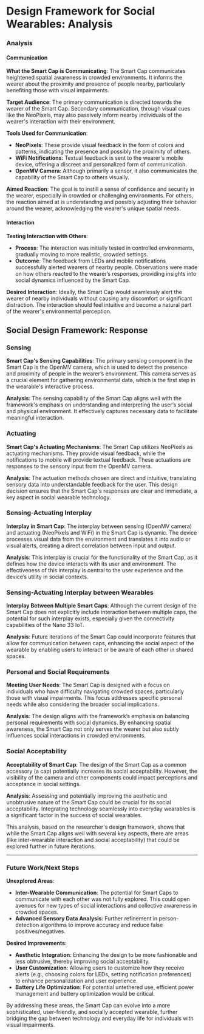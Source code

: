 # Design Framework for Social Wearables: Analysis

### Analysis

#### Communication

**What the Smart Cap is Communicating**: The Smart Cap communicates heightened spatial awareness in crowded environments. It informs the wearer about the proximity and presence of people nearby, particularly benefiting those with visual impairments.

**Target Audience**: The primary communication is directed towards the wearer of the Smart Cap. Secondary communication, through visual cues like the NeoPixels, may also passively inform nearby individuals of the wearer's interaction with their environment.

**Tools Used for Communication**:
- **NeoPixels**: These provide visual feedback in the form of colors and patterns, indicating the presence and possibly the proximity of others.
- **WiFi Notifications**: Textual feedback is sent to the wearer's mobile device, offering a discreet and personalized form of communication.
- **OpenMV Camera**: Although primarily a sensor, it also communicates the capability of the Smart Cap to others visually.

**Aimed Reaction**: The goal is to instill a sense of confidence and security in the wearer, especially in crowded or challenging environments. For others, the reaction aimed at is understanding and possibly adjusting their behavior around the wearer, acknowledging the wearer's unique spatial needs.

#### Interaction

**Testing Interaction with Others**: 
- **Process**: The interaction was initially tested in controlled environments, gradually moving to more realistic, crowded settings.
- **Outcome**: The feedback from LEDs and mobile notifications successfully alerted wearers of nearby people. Observations were made on how others reacted to the wearer’s responses, providing insights into social dynamics influenced by the Smart Cap.

**Desired Interaction**: Ideally, the Smart Cap would seamlessly alert the wearer of nearby individuals without causing any discomfort or significant distraction. The interaction should feel intuitive and become a natural part of the wearer's environmental perception.

## Social Design Framework: Response

### Sensing

**Smart Cap's Sensing Capabilities**: The primary sensing component in the Smart Cap is the OpenMV camera, which is used to detect the presence and proximity of people in the wearer’s environment. This camera serves as a crucial element for gathering environmental data, which is the first step in the wearable's interactive process.

**Analysis**: The sensing capability of the Smart Cap aligns well with the framework's emphasis on understanding and interpreting the user’s social and physical environment. It effectively captures necessary data to facilitate meaningful interaction.

### Actuating

**Smart Cap's Actuating Mechanisms**: The Smart Cap utilizes NeoPixels as actuating mechanisms. They provide visual feedback, while the notifications to mobile will provide textual feedback. These actuations are responses to the sensory input from the OpenMV camera.

**Analysis**: The actuation methods chosen are direct and intuitive, translating sensory data into understandable feedback for the user. This design decision ensures that the Smart Cap's responses are clear and immediate, a key aspect in social wearable technology.

### Sensing-Actuating Interplay

**Interplay in Smart Cap**: The interplay between sensing (OpenMV camera) and actuating (NeoPixels and WiFi) in the Smart Cap is dynamic. The device processes visual data from the environment and translates it into audio or visual alerts, creating a direct correlation between input and output.

**Analysis**: This interplay is crucial for the functionality of the Smart Cap, as it defines how the device interacts with its user and environment. The effectiveness of this interplay is central to the user experience and the device’s utility in social contexts.

### Sensing-Actuating Interplay between Wearables

**Interplay Between Multiple Smart Caps**: Although the current design of the Smart Cap does not explicitly include interaction between multiple caps, the potential for such interplay exists, especially given the connectivity capabilities of the Nano 33 IoT.

**Analysis**: Future iterations of the Smart Cap could incorporate features that allow for communication between caps, enhancing the social aspect of the wearable by enabling users to interact or be aware of each other in shared spaces.

### Personal and Social Requirements

**Meeting User Needs**: The Smart Cap is designed with a focus on individuals who have difficulty navigating crowded spaces, particularly those with visual impairments. This focus addresses specific personal needs while also considering the broader social implications.

**Analysis**: The design aligns with the framework’s emphasis on balancing personal requirements with social dynamics. By enhancing spatial awareness, the Smart Cap not only serves the wearer but also subtly influences social interactions in crowded environments.

### Social Acceptability

**Acceptability of Smart Cap**: The design of the Smart Cap as a common accessory (a cap) potentially increases its social acceptability. However, the visibility of the camera and other components could impact perceptions and acceptance in social settings.

**Analysis**: Assessing and potentially improving the aesthetic and unobtrusive nature of the Smart Cap could be crucial for its social acceptability. Integrating technology seamlessly into everyday wearables is a significant factor in the success of social wearables.

This analysis, based on the researcher's design framework, shows that while the Smart Cap aligns well with several key aspects, there are areas (like inter-wearable interaction and social acceptability) that could be explored further in future iterations.

---

### Future Work/Next Steps

**Unexplored Areas**:
- **Inter-Wearable Communication**: The potential for Smart Caps to communicate with each other was not fully explored. This could open avenues for new types of social interactions and collective awareness in crowded spaces.
- **Advanced Sensory Data Analysis**: Further refinement in person-detection algorithms to improve accuracy and reduce false positives/negatives.
  
**Desired Improvements**:
- **Aesthetic Integration**: Enhancing the design to be more fashionable and less obtrusive, thereby improving social acceptability.
- **User Customization**: Allowing users to customize how they receive alerts (e.g., choosing colors for LEDs, setting notification preferences) to enhance personalization and user experience.
- **Battery Life Optimization**: For potential untethered use, efficient power management and battery optimization would be critical.

By addressing these areas, the Smart Cap can evolve into a more sophisticated, user-friendly, and socially accepted wearable, further bridging the gap between technology and everyday life for individuals with visual impairments.
